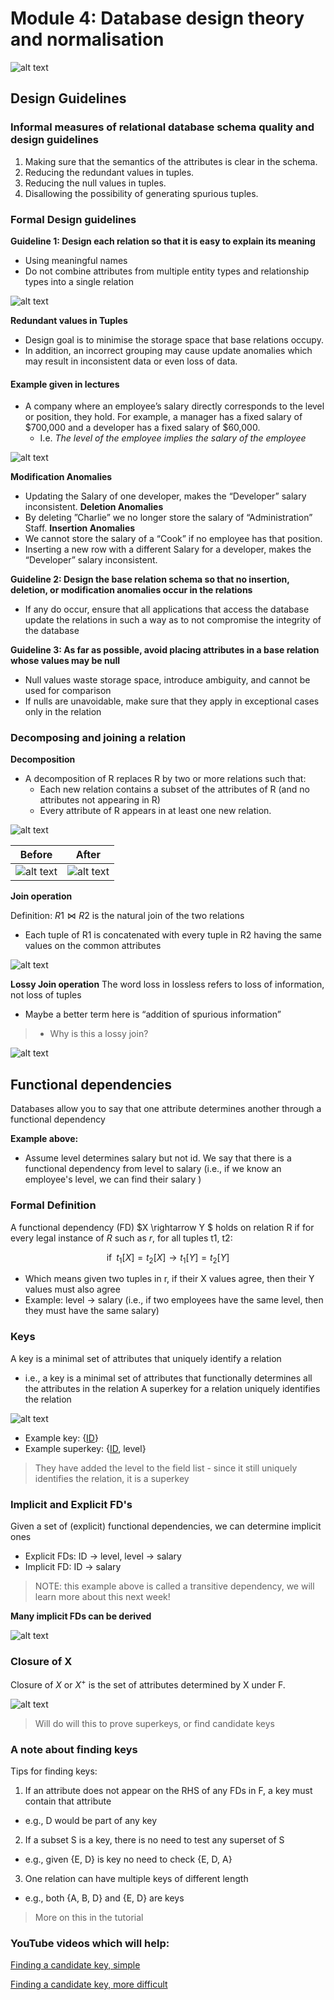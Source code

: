# Module 4: Database design theory and normalisation

![alt text](assets\IMG86.PNG)

## Design Guidelines

### Informal measures of relational database schema quality and design guidelines
1. Making sure that the semantics of the attributes is clear in the
schema.
2. Reducing the redundant values in tuples.
3. Reducing the null values in tuples.
4. Disallowing the possibility of generating spurious tuples.

### Formal Design guidelines
**Guideline 1: Design each relation so that it is easy to explain its meaning**
- Using meaningful names
- Do not combine attributes from multiple entity types and relationship types into a single relation

![alt text](assets\IMG87.PNG)

**Redundant values in Tuples**
- Design goal is to minimise the storage space that base relations occupy.
-  In addition, an incorrect grouping may cause update anomalies which may result in inconsistent data or even loss of data.

#### Example given in lectures
- A company where an employee’s salary directly corresponds to the level or position, they hold. For example, a manager has a fixed salary of $700,000 and a developer has a fixed salary of $60,000.
  - I.e. *The level of the employee implies the salary of the employee*

![alt text](assets\IMG88.PNG)

**Modification Anomalies**
- Updating the Salary of one developer, makes the “Developer” salary 
inconsistent.
**Deletion Anomalies**
- By deleting ”Charlie” we no longer store the salary of “Administration” Staff.
**Insertion Anomalies**
- We cannot store the salary of a “Cook” if no employee has that position.
- Inserting a new row with a different Salary for a  developer, makes the “Developer” salary inconsistent.

**Guideline 2: Design the base relation schema so that no insertion, deletion, or modification anomalies occur in the relations**
- If any do occur, ensure that all applications that access the database 
update the relations in such a way as to not compromise the integrity 
of the database

**Guideline 3: As far as possible, avoid placing attributes in a base relation whose values may be null**
- Null values waste storage space, introduce ambiguity, and cannot be 
used for comparison
- If nulls are unavoidable, make sure that they apply in exceptional 
cases only in the relation

### Decomposing and joining a relation

**Decomposition**
- A decomposition of R replaces R by two or more relations 
such that:
  - Each new relation contains a subset of the attributes of R (and no attributes not appearing in R)
  - Every attribute of R appears in at least one new relation.

![alt text](assets\IMG89.PNG)

**Before** | **After**
| --- | ---
| ![alt text](assets\IMG90.PNG) | ![alt text](assets\IMG91.PNG)


**Join operation**

Definition: $R1 \bowtie R2$  is the natural join of the two relations
- Each tuple of R1 is concatenated with every tuple in R2 
having the same values on the common attributes

![alt text](assets\IMG92.PNG)

**Lossy Join operation**
The word loss in lossless refers to loss of information, not loss of tuples
- Maybe a better term here is “addition of spurious information”

> - Why is this a lossy join?

![alt text](assets\IMG93.PNG)

## Functional dependencies

Databases allow you to say that one attribute determines another 
through a functional dependency

**Example above:**
- Assume level determines salary but not id. We say that there is a 
functional dependency from level to salary (i.e., if we know an 
employee's level, we can find their salary )

### Formal Definition
A functional dependency (FD) $X \rightarrow Y $ holds on relation R if for every 
legal instance of $R$ such as $r$, for all tuples t1, t2:

$$ \text{if} \; \; t_{1}[X] = t_{2}[X] \rightarrow t_{1}[Y] = t_{2}[Y]$$

- Which means given two tuples in r, if their X values agree, then their Y 
values must also agree
- Example: level $\rightarrow$ salary (i.e., if two employees have the same level, 
then they must have the same salary)

### Keys
A key is a minimal set of attributes that uniquely identify a relation
- i.e., a key is a minimal set of attributes that functionally determines all the attributes in the relation
A superkey for a relation uniquely identifies the relation

![alt text](assets\IMG94.PNG)

- Example key:  {<u>ID</u>}
- Example superkey: {<u>ID</u>, level}

> They have added the level to the field list - since it still uniquely identifies the relation, it is a superkey

### Implicit and Explicit FD's
Given a set of (explicit) functional dependencies, we can determine 
implicit ones
- Explicit FDs: ID $\rightarrow$ level,  level $\rightarrow$ salary
- Implicit FD: ID $\rightarrow$ salary

> NOTE: this example above is called a transitive dependency, we will learn more about this next week!

**Many implicit FDs can be derived**

![alt text](assets\IMG95.PNG)

### Closure of X
Closure of $X$ or $X^{+}$ is the set of attributes determined by X under F. 

![alt text](assets\IMG96.PNG)

> Will do will this to prove superkeys, or find candidate keys

### A note about finding keys

Tips for finding keys:
1. If an attribute does not appear on the RHS of any FDs in F, a 
key must contain that attribute
 - e.g., D would be part of any key
2. If a subset S is a key, there is no need to test any superset 
of S
 - e.g., given {E, D} is key no need to check {E, D, A}
3. One relation can have multiple keys of different length
 - e.g., both {A, B, D} and {E, D} are keys

> More on this in the tutorial

### YouTube videos which will help:

[Finding a candidate key, simple](https://www.youtube.com/watch?v=YQt_kz3JgXI)

[Finding a candidate key, more difficult](https://www.youtube.com/watch?v=9fuJUQJd-A8&t=384s)
